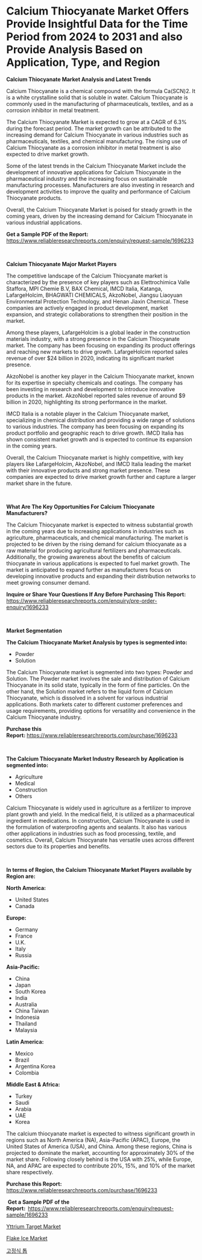 <p><h1>Calcium Thiocyanate Market Offers Provide Insightful Data for the Time Period from 2024 to 2031 and also Provide Analysis Based on Application, Type, and Region</h1></p><p><strong>Calcium Thiocyanate Market Analysis and Latest Trends</strong></p>
<p><p>Calcium Thiocyanate is a chemical compound with the formula Ca(SCN)2. It is a white crystalline solid that is soluble in water. Calcium Thiocyanate is commonly used in the manufacturing of pharmaceuticals, textiles, and as a corrosion inhibitor in metal treatment.</p><p>The Calcium Thiocyanate Market is expected to grow at a CAGR of 6.3% during the forecast period. The market growth can be attributed to the increasing demand for Calcium Thiocyanate in various industries such as pharmaceuticals, textiles, and chemical manufacturing. The rising use of Calcium Thiocyanate as a corrosion inhibitor in metal treatment is also expected to drive market growth.</p><p>Some of the latest trends in the Calcium Thiocyanate Market include the development of innovative applications for Calcium Thiocyanate in the pharmaceutical industry and the increasing focus on sustainable manufacturing processes. Manufacturers are also investing in research and development activities to improve the quality and performance of Calcium Thiocyanate products.</p><p>Overall, the Calcium Thiocyanate Market is poised for steady growth in the coming years, driven by the increasing demand for Calcium Thiocyanate in various industrial applications.</p></p>
<p><strong>Get a Sample PDF of the Report:&nbsp;</strong> <a href="https://www.reliableresearchreports.com/enquiry/request-sample/1696233">https://www.reliableresearchreports.com/enquiry/request-sample/1696233</a></p>
<p>&nbsp;</p>
<p><strong>Calcium Thiocyanate Major Market Players</strong></p>
<p><p>The competitive landscape of the Calcium Thiocyanate market is characterized by the presence of key players such as Elettrochimica Valle Staffora, MPI Chemie B.V, BAX Chemical, IMCD Italia, Katanga, LafargeHolcim, BHAGWATI CHEMICALS, AkzoNobel, Jiangsu Liaoyuan Environmental Protection Technology, and Henan Jiaxin Chemical. These companies are actively engaged in product development, market expansion, and strategic collaborations to strengthen their position in the market.</p><p>Among these players, LafargeHolcim is a global leader in the construction materials industry, with a strong presence in the Calcium Thiocyanate market. The company has been focusing on expanding its product offerings and reaching new markets to drive growth. LafargeHolcim reported sales revenue of over $24 billion in 2020, indicating its significant market presence.</p><p>AkzoNobel is another key player in the Calcium Thiocyanate market, known for its expertise in specialty chemicals and coatings. The company has been investing in research and development to introduce innovative products in the market. AkzoNobel reported sales revenue of around $9 billion in 2020, highlighting its strong performance in the market.</p><p>IMCD Italia is a notable player in the Calcium Thiocyanate market, specializing in chemical distribution and providing a wide range of solutions to various industries. The company has been focusing on expanding its product portfolio and geographic reach to drive growth. IMCD Italia has shown consistent market growth and is expected to continue its expansion in the coming years.</p><p>Overall, the Calcium Thiocyanate market is highly competitive, with key players like LafargeHolcim, AkzoNobel, and IMCD Italia leading the market with their innovative products and strong market presence. These companies are expected to drive market growth further and capture a larger market share in the future.</p></p>
<p>&nbsp;</p>
<p><strong>What Are The Key Opportunities For Calcium Thiocyanate Manufacturers?</strong></p>
<p><p>The Calcium Thiocyanate market is expected to witness substantial growth in the coming years due to increasing applications in industries such as agriculture, pharmaceuticals, and chemical manufacturing. The market is projected to be driven by the rising demand for calcium thiocyanate as a raw material for producing agricultural fertilizers and pharmaceuticals. Additionally, the growing awareness about the benefits of calcium thiocyanate in various applications is expected to fuel market growth. The market is anticipated to expand further as manufacturers focus on developing innovative products and expanding their distribution networks to meet growing consumer demand.</p></p>
<p><strong>Inquire or Share Your Questions If Any Before Purchasing This Report:</strong> <a href="https://www.reliableresearchreports.com/enquiry/pre-order-enquiry/1696233">https://www.reliableresearchreports.com/enquiry/pre-order-enquiry/1696233</a></p>
<p>&nbsp;</p>
<p><strong>Market Segmentation</strong></p>
<p><strong>The Calcium Thiocyanate Market Analysis by types is segmented into:</strong></p>
<p><ul><li>Powder</li><li>Solution</li></ul></p>
<p><p>The Calcium Thiocyanate market is segmented into two types: Powder and Solution. The Powder market involves the sale and distribution of Calcium Thiocyanate in its solid state, typically in the form of fine particles. On the other hand, the Solution market refers to the liquid form of Calcium Thiocyanate, which is dissolved in a solvent for various industrial applications. Both markets cater to different customer preferences and usage requirements, providing options for versatility and convenience in the Calcium Thiocyanate industry.</p></p>
<p><strong>Purchase this Report:&nbsp;</strong><a href="https://www.reliableresearchreports.com/purchase/1696233">https://www.reliableresearchreports.com/purchase/1696233</a></p>
<p>&nbsp;</p>
<p><strong>The Calcium Thiocyanate Market Industry Research by Application is segmented into:</strong></p>
<p><ul><li>Agriculture</li><li>Medical</li><li>Construction</li><li>Others</li></ul></p>
<p><p>Calcium Thiocyanate is widely used in agriculture as a fertilizer to improve plant growth and yield. In the medical field, it is utilized as a pharmaceutical ingredient in medications. In construction, Calcium Thiocyanate is used in the formulation of waterproofing agents and sealants. It also has various other applications in industries such as food processing, textile, and cosmetics. Overall, Calcium Thiocyanate has versatile uses across different sectors due to its properties and benefits.</p></p>
<p>&nbsp;</p>
<p><strong>In terms of Region, the Calcium Thiocyanate Market Players available by Region are:</strong></p>
<p>
    <p> <strong> North America: </strong>
        <ul>
            <li>United States</li>
            <li>Canada</li>
        </ul>
        </p> 
    <p> <strong> Europe: </strong>
        <ul>
            <li>Germany</li>
            <li>France</li>
            <li>U.K.</li>
            <li>Italy</li>
            <li>Russia</li>
        </ul>
        </p> 
    <p> <strong> Asia-Pacific: </strong>
        <ul>
            <li>China</li>
            <li>Japan</li>
            <li>South Korea</li>
            <li>India</li>
            <li>Australia</li>
            <li>China Taiwan</li>
            <li>Indonesia</li>
            <li>Thailand</li>
            <li>Malaysia</li>
        </ul>
        </p> 
    <p> <strong> Latin America: </strong>
        <ul>
            <li>Mexico</li>
            <li>Brazil</li>
            <li>Argentina Korea</li>
            <li>Colombia</li>
        </ul>
        </p> 
    <p> <strong> Middle East & Africa: </strong>
        <ul>
            <li>Turkey</li>
            <li>Saudi</li>
            <li>Arabia</li>
            <li>UAE</li>
            <li>Korea</li>
        </ul>
    </p>
    </p>
<p><p>The calcium thiocyanate market is expected to witness significant growth in regions such as North America (NA), Asia-Pacific (APAC), Europe, the United States of America (USA), and China. Among these regions, China is projected to dominate the market, accounting for approximately 30% of the market share. Following closely behind is the USA with 25%, while Europe, NA, and APAC are expected to contribute 20%, 15%, and 10% of the market share respectively.</p></p>
<p><strong>Purchase this Report: </strong><a href="https://www.reliableresearchreports.com/purchase/1696233">https://www.reliableresearchreports.com/purchase/1696233</a></p>
<p>&nbsp;<strong>Get a Sample PDF of the Report:&nbsp;&nbsp;</strong><a href="https://www.reliableresearchreports.com/enquiry/request-sample/1696233">https://www.reliableresearchreports.com/enquiry/request-sample/1696233</a></p>
<p><strong></strong></p>
<p><p><a href="https://github.com/NorbertYates/Market-Research-Report-List-4/blob/main/yttrium-target-market.md">Yttrium Target Market</a></p><p><a href="https://view.publitas.com/reportprime-1/flake-ice-market-a-comprehensive-report-of-its-market-share-growth-trends-2024-2031/">Flake Ice Market</a></p><p><a href="https://github.com/jntpkh496620/Market-Research-Report-List-1/blob/main/4203088191850.md">고정식 톱</a></p></p>